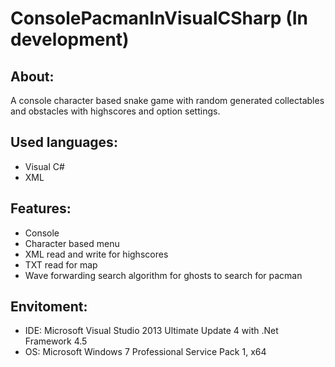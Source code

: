 # ConsolePacmanInVisualCSharp (In development)


About:
------
A console character based snake game with random generated collectables and obstacles with highscores and option settings.


Used languages:
---------------
- Visual C#
- XML


Features:
---------
- Console
- Character based menu
- XML read and write for highscores
- TXT read for map
- Wave forwarding search algorithm for ghosts to search for pacman


Envitoment:
-----------
- IDE: Microsoft Visual Studio 2013 Ultimate Update 4 with .Net Framework 4.5
- OS: Microsoft Windows 7 Professional Service Pack 1, x64
